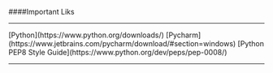####Important Liks 
<hr>
[Python](https://www.python.org/downloads/)
[Pycharm](https://www.jetbrains.com/pycharm/download/#section=windows)
[Python PEP8 Style Guide](https://www.python.org/dev/peps/pep-0008/)
<!--Feaatures of Python-->
<br>
<hr>
